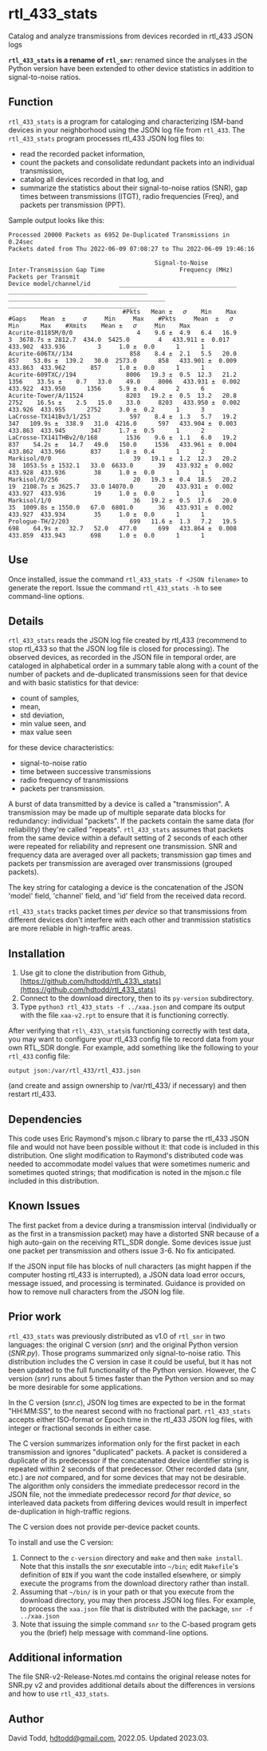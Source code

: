 # rtl\_433\_stats
Catalog and analyze transmissions from devices recorded in rtl_433 JSON logs

**`rtl_433_stats` is a rename of `rtl_snr`:** renamed since the analyses in the Python version have been extended to other device statistics in addition to signal-to-noise ratios.

## Function
`rtl_433_stats` is a program for cataloging and characterizing ISM-band devices in your neighborhood using the JSON log file from `rtl_433`.  The `rtl_433_stats` program processes rtl\_433 JSON log files to:

* read the recorded packet information,
* count the packets and consolidate redundant packets into an individual transmission, 
* catalog all devices recorded in that log, and
* summarize the statistics about their signal-to-noise ratios (SNR), gap times between transmissions (ITGT), radio frequencies (Freq), and packets per transmission (PPT). 
 
 
Sample output looks like this:

```
Processed 20000 Packets as 6952 De-Duplicated Transmissions in  0.24sec 
Packets dated from Thu 2022-06-09 07:08:27 to Thu 2022-06-09 19:46:16

                                         Signal-to-Noise                 Inter-Transmission Gap Time                     Frequency (MHz)                         Packets per Transmit          
Device model/channel/id        _________________________________   _______________________________________   ____________________________________________   ____________________________________
                                #Pkts   Mean ±   𝜎    Min    Max    #Gaps    Mean  ±     𝜎     Min     Max    #Pkts     Mean  ±   𝜎          Min      Max    #Xmits    Mean ±   𝜎     Min    Max
Acurite-01185M/0/0                  4    9.6 ±  4.9   6.4   16.9        3  3678.7s ± 2812.7  434.0  5425.0        4   433.911 ±  0.017   433.902  433.936         3     1.0 ±  0.0      1      1
Acurite-606TX//134                858    8.4 ±  2.1   5.5   20.0      857    53.0s ±  139.2   30.0  2573.0      858   433.901 ±  0.009   433.863  433.962       857     1.0 ±  0.0      1      1
Acurite-609TXC//194              8006   19.3 ±  0.5  12.3   21.2     1356    33.5s ±    0.7   33.0    49.0     8006   433.931 ±  0.002   433.922  433.950      1356     5.9 ±  0.4      2      6
Acurite-Tower/A/11524            8203   19.2 ±  0.5  13.2   20.8     2752    16.5s ±    2.5   15.0    33.0     8203   433.950 ±  0.002   433.926  433.955      2752     3.0 ±  0.2      1      3
LaCrosse-TX141Bv3/1/253           597    8.4 ±  1.3   5.7   19.2      347   109.9s ±  338.9   31.0  4216.0      597   433.904 ±  0.003   433.863  433.945       347     1.7 ±  0.5      1      2
LaCrosse-TX141THBv2/0/168        1536    9.6 ±  1.1   6.0   19.2      837    54.2s ±   14.7   49.0   150.0     1536   433.961 ±  0.004   433.862  433.966       837     1.8 ±  0.4      1      2
Markisol/0/0                       39   19.1 ±  1.2  12.3   20.2       38  1053.5s ± 1532.1   33.0  6633.0       39   433.932 ±  0.002   433.928  433.936        38     1.0 ±  0.0      1      1
Markisol/0/256                     20   19.3 ±  0.4  18.5   20.2       19  2108.7s ± 3625.7   33.0 14070.0       20   433.931 ±  0.002   433.927  433.936        19     1.0 ±  0.0      1      1
Markisol/1/0                       36   19.2 ±  0.5  17.6   20.0       35  1009.8s ± 1550.0   67.0  6801.0       36   433.931 ±  0.002   433.927  433.934        35     1.0 ±  0.0      1      1
Prologue-TH/2/203                 699   11.6 ±  1.3   7.2   19.5      698    64.9s ±   32.7   52.0   477.0      699   433.864 ±  0.008   433.859  433.943       698     1.0 ±  0.0      1      1
```

## Use

Once installed, issue the command `rtl_433_stats -f <JSON filename>` to generate the report.  Issue the command `rtl_433_stats -h` to see command-line options.

## Details

`rtl_433_stats` reads the JSON log file created by rtl\_433 (recommend to stop rtl_433 so that the JSON log file is closed for processing). The observed devices, as recorded in the JSON file in temporal order, are cataloged in alphabetical order in a summary table along with a count of the number of packets and de-duplicated transmissions seen for that device and with basic statistics for that device:

* count of samples,
* mean, 
* std deviation, 
* min value seen, and 
* max value seen

for these device characteristics:

* signal-to-noise ratio
* time between successive transmissions
* radio frequency of transmissions
* packets per transmission.

A burst of data transmitted by a device is called a "transmission".  A transmission may be made up of multiple separate data blocks for redundancy: individual "packets". If the packets contain the same data (for reliability) they're called "repeats".  `rtl_433_stats` assumes that packets from the same device within a default setting of 2 seconds of each other were repeated for reliability and represent one transmission.  SNR and frequency data are averaged over all packets; transmission gap times and packets per transmission are averaged over transmissions (grouped packets).

The key string for cataloging a device is the concatenation of the JSON 'model' field, 'channel' field, and 'id' field from the received data record.

`rtl_433_stats` tracks packet times _per device_ so that transmissions from different devices don't interfere with each other and tranmission statistics are more reliable in high-traffic areas.

## Installation
1. Use git to clone the distribution from Github, [https://github.com/hdtodd/rtl\_433\_stats](https://github.com/hdtodd/rtl_433_stats)  
2. Connect to the download directory, then to its `py-version` subdirectory.
3. Type `python3 rtl_433_stats -f ../xaa.json` and compare its output with the file `xaa-v2.rpt` to ensure that it is functioning correctly.

After verifying that `rtl\_433\_stats`is functioning correctly with test data, you may want to configure your rtl\_433 config file to record data from your own RTL_SDR dongle.  For example, add something like the following to your `rtl_433` config file:
```
output json:/var/rtl_433/rtl_433.json
```
(and create and assign ownership to /var/rtl\_433/ if necessary) and then restart rtl\_433.

## Dependencies
This code uses Eric Raymond's mjson.c library to parse the rtl_433 JSON file and would not have been possible without it: that code is included in this distribution.  One slight modification to Raymond's distributed code was needed to accommodate model values that were sometimes numeric and sometimes quoted strings; that modification is noted in the mjson.c file included in this distribution.

## Known Issues

The first packet from a device during a transmission interval (individually or as the first in a transmission packet) may have a distorted SNR because of a high auto-gain on the receiving RTL\_SDR dongle.  Some devices issue just one packet per transmission and others issue 3-6.  No fix anticipated.

If the JSON input file has blocks of null characters (as might happen if the computer hosting rtl\_433 is interrupted), a JSON data load error occurs, message issued, and processing is terminated.  Guidance is provided on how to remove null characters from the JSON log file.

## Prior work

`rtl_433_stats` was previously distributed as v1.0 of `rtl_snr` in two languages: the original C version (*snr*) and the original Python version (*SNR.py*).  Those programs summarized only signal-to-noise ratio. This distribution includes the C version in case it could be useful, but it has not been updated to the full functionality of the Python version.  However, the C version (*snr*) runs about 5 times faster than the Python version and so may be more desirable for some applications.  

In the C version (*snr.c*), JSON log times are expected to be in the format "HH:MM:SS", to the nearest second with no fractional part.  `rtl_433_stats` accepts either ISO-format or Epoch time in the rtl_433 JSON log files, with integer or fractional seconds in either case.

The C version summarizes information only for the first packet in each transmission and ignores "duplicated" packets.  A packet is considered a duplicate of its predecessor if the concatenated device identifier string is repeated within 2 seconds of that predecessor.  Other recorded data (snr, etc.) are *not* compared, and for some devices that may not be desirable.  The algorithm only considers the immediate predecessor record in the JSON file, not the immediate predecessor record *for that device*, so interleaved data packets from differing devices would result in imperfect de-duplication in high-traffic regions. 

The C version does not provide per-device packet counts. 

To install and use the C version:

1. Connect to the `c-version` directory and `make` and then `make install`.  Note that this installs the *snr* executable into `~/bin`; edit `Makefile`'s definition of `BIN` if you want the code installed elsewhere, or simply execute the programs from the download directory rather than install.
2. Assuming that `~/bin/` is in your path or that you execute from the download directory, you may then process JSON log files.  For example, to process the `xaa.json` file that is distributed with the package, `snr -f ../xaa.json`
3.  Note that issuing the simple command `snr` to the C-based program gets you the (brief) help message with command-line options.

## Additional information

The file SNR-v2-Release-Notes.md contains the original release notes for SNR.py v2 and provides additional details about the differences in versions and how to use `rtl_433_stats`.

## Author
David Todd, hdtodd@gmail.com, 2022.05.  Updated 2023.03.





